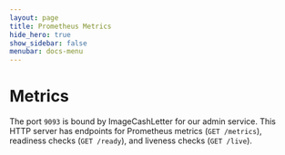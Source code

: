 ```yaml
---
layout: page
title: Prometheus Metrics
hide_hero: true
show_sidebar: false
menubar: docs-menu
---
```


# Metrics

The port `9093` is bound by ImageCashLetter for our admin service. This HTTP server has endpoints for Prometheus metrics (`GET /metrics`), readiness checks (`GET /ready`), and liveness checks (`GET /live`).